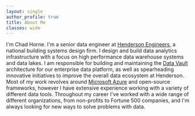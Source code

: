 ```yaml
---
layout: single
author_profile: true
title: About Me
classes: wide
---
```


I'm Chad Horne. I'm a senior data engineer at [Henderson Engineers](https://www.hendersonengineers.com/), a national building systems design firm. I design and build data analytics infrastructure with a focus on high performance data warehouse systems and data lakes. I am responsible for building and maintaining the [Data Vault](https://en.wikipedia.org/wiki/Data_vault_modeling) architecture for our enterprise data platform, as well as spearheading innovative initiatives to improve the overall data ecosystem at Henderson. Most of my work revolves around [Microsoft Azure](https://azure.microsoft.com/en-us/) and open-source frameworks, however I have extensive experience working with a variety of different data tools. Throughout my career I've worked with a wide range of different organizations, from non-profits to Fortune 500 companies, and I'm always looking for new ways to solve problems with data.
